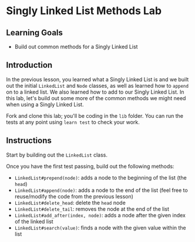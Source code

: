 # Singly Linked List Methods Lab

## Learning Goals

- Build out common methods for a Singly Linked List

## Introduction

In the previous lesson, you learned what a Singly Linked List is and we built
out the initial `LinkedList` and `Node` classes, as well as learned how to
`append` on to a linked list. We also learned how to add to our Singly Linked
List. In this lab, let's build out some more of the common methods we might need
when using a Singly Linked List.

Fork and clone this lab; you'll be coding in the `lib` folder. You can run the
tests at any point using `learn test` to check your work.

## Instructions

Start by building out the `LinkedList` class.

Once you have the first test passing, build out the following methods:

- `LinkedList#prepend(node)`: adds a node to the beginning of the list (the `head`)
- `LinkedList#append(node)`: adds a node to the end of the list (feel free to
  reuse/modify the code from the previous lesson)
- `LinkedList#delete_head`: delete the `head` node
- `LinkedList#delete_tail`: removes the node at the end of the list
- `LinkedList#add_after(index, node)`: adds a node after the given index of the linked
  list
- `LinkedList#search(value)`: finds a node with the given value within the list
